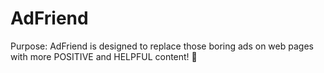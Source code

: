 # AdFriend
Purpose: AdFriend is designed to replace those boring ads on web pages with more POSITIVE and HELPFUL content! 🤩
